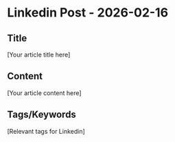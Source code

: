 # Linkedin Post - 2026-02-16

## Title
[Your article title here]

## Content
[Your article content here]

## Tags/Keywords
[Relevant tags for Linkedin]
